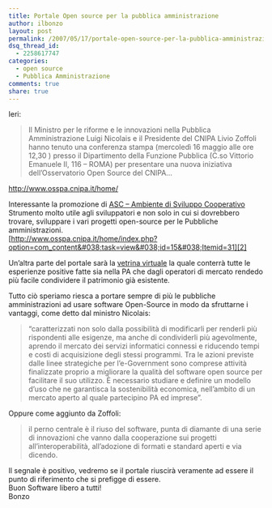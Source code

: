 ```yaml
---
title: Portale Open source per la pubblica amministrazione
author: ilbonzo
layout: post
permalink: /2007/05/17/portale-open-source-per-la-pubblica-amministrazione/
dsq_thread_id:
  - 2258617747
categories:
  - open source
  - Pubblica Amministrazione
comments: true
share: true
---
```

Ieri:

> Il Ministro per le riforme e le innovazioni nella Pubblica Amministrazione Luigi Nicolais e il Presidente del CNIPA Livio Zoffoli hanno tenuto una conferenza stampa (mercoledì 16 maggio alle ore 12,30 ) presso il Dipartimento della Funzione Pubblica (C.so Vittorio Emanuele II, 116 &#8211; ROMA) per presentare una nuova iniziativa dell&#8217;Osservatorio Open Source del CNIPA&#8230;

<http://www.osspa.cnipa.it/home/>

Interessante la promozione di [ASC &#8211; Ambiente di Sviluppo Cooperativo][1]  
Strumento molto utile agli sviluppatori e non solo in cui si dovrebbero trovare, sviluppare i vari progetti open-source per le Pubbliche amministrazioni.  
[http://www.osspa.cnipa.it/home/index.php?option=com_content&#038;task=view&#038;id=15&#038;Itemid=31][2]

Un&#8217;altra parte del portale sarà la [vetrina virtuale][3] la quale conterrà tutte le esperienze positive fatte sia nella PA che dagli operatori di mercato rendedo più facile condividere il patrimonio già esistente.

Tutto ciò speriamo riesca a portare sempre di più le pubbliche amministrazioni ad usare software Open-Source in modo da sfruttarne i vantaggi, come detto dal ministro Nicolais:

> &#8220;caratterizzati non solo dalla possibilità di modificarli per renderli più rispondenti alle esigenze, ma anche di condividerli più agevolmente, aprendo il mercato dei servizi informatici connessi e riducendo tempi e costi di acquisizione degli stessi programmi. Tra le azioni previste dalle linee strategiche per l&#8217;e-Government sono comprese attività finalizzate proprio a migliorare la qualità del software open source per facilitare il suo utilizzo. È necessario studiare e definire un modello d&#8217;uso che ne garantisca la sostenibilità economica, nell&#8217;ambito di un mercato aperto al quale partecipino PA ed imprese&#8221;.

Oppure come aggiunto da Zoffoli:

> il perno centrale è il riuso del software, punta di diamante di una serie di innovazioni che vanno dalla cooperazione sui progetti all&#8217;interoperabilità, all&#8217;adozione di formati e standard aperti e via dicendo.

Il segnale è positivo, vedremo se il portale riuscirà veramente ad essere il punto di riferimento che si prefigge di essere.  
Buon Software libero a tutti!  
Bonzo

<div class='kindleWidget kindleLight' >

</div>



 [1]: http://cde.osspa.cnipa.it/
 [2]: http://http://www.osspa.cnipa.it/home/index.php?option=com_content&#038;task=view&#038;id=15&#038;Itemid=31
 [3]: http://www.osspa.cnipa.it/home/index.php?option=com_prodotti&#038;Itemid=28&#038;start=20&#038;lim=0
